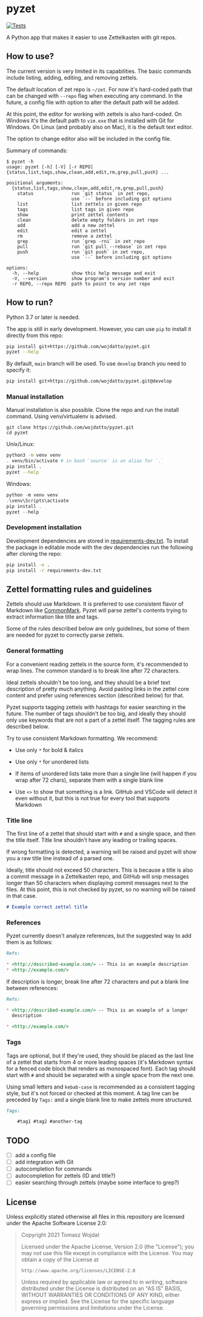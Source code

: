 # pyzet

[![Tests](https://github.com/wojdatto/pyzet/actions/workflows/tests.yml/badge.svg?branch=main)](https://github.com/wojdatto/pyzet/actions/workflows/tests.yml)

A Python app that makes it easier to use Zettelkasten with git repos.

## How to use?

The current version is very limited in its capabilities. The basic
commands include listing, adding, editing, and removing zettels.

The default location of zet repo is `~/zet`. For now it's hard-coded
path that can be changed with `--repo` flag when executing any command.
In the future, a config file with option to alter the default path will
be added.

At this point, the editor for working with zettels is also hard-coded.
On Windows it's the default path to `vim.exe` that is installed with Git
for Windows. On Linux (and probably also on Mac), it is the default text
editor.

The option to change editor also will be included in the config file.

Summary of commands:

```none
$ pyzet -h
usage: pyzet [-h] [-V] [-r REPO] {status,list,tags,show,clean,add,edit,rm,grep,pull,push} ...

positional arguments:
  {status,list,tags,show,clean,add,edit,rm,grep,pull,push}
    status              run `git status` in zet repo,
                        use `--` before including git options
    list                list zettels in given repo
    tags                list tags in given repo
    show                print zettel contents
    clean               delete empty folders in zet repo
    add                 add a new zettel
    edit                edit a zettel
    rm                  remove a zettel
    grep                run `grep -rni` in zet repo
    pull                run `git pull --rebase` in zet repo
    push                run `git push` in zet repo,
                        use `--` before including git options

options:
  -h, --help            show this help message and exit
  -V, --version         show program's version number and exit
  -r REPO, --repo REPO  path to point to any zet repo
```

## How to run?

Python 3.7 or later is needed.

The app is still in early development. However, you can use `pip` to
install it directly from this repo:

```bash
pip install git+https://github.com/wojdatto/pyzet.git
pyzet --help
```

By default, `main` branch will be used. To use `develop` branch you need
to specify it:

```bash
pip install git+https://github.com/wojdatto/pyzet.git@develop
```

### Manual installation

Manual installation is also possible. Clone the repo and run the install
command. Using venv/virtualenv is advised.

```none
git clone https://github.com/wojdatto/pyzet.git
cd pyzet
```

Unix/Linux:

```bash
python3 -m venv venv
. venv/bin/activate # in bash `source` is an alias for `.`
pip install .
pyzet --help
```

Windows:

```powershell
python -m venv venv
.\venv\Scripts\activate
pip install .
pyzet --help
```

### Development installation

Development dependencies are stored in
[requirements-dev.txt](requirements-dev.txt). To install the package in
editable mode with the dev dependencies run the following after cloning
the repo:

```bash
pip install -e .
pip install -r requirements-dev.txt
```

## Zettel formatting rules and guidelines

Zettels should use Markdown. It is preferred to use consistent flavor of
Markdown like [CommonMark](https://commonmark.org/). Pyzet will parse
zettel's contents trying to extract information like title and tags.

Some of the rules described below are only guidelines, but some of them
are needed for pyzet to correctly parse zettels.

### General formatting

For a convenient reading zettels in the source form, it's recommended to
wrap lines. The common standard is to break line after 72 characters.

Ideal zettels shouldn't be too long, and they should be a brief text
description of pretty much anything. Avoid pasting links in the zettel
core content and prefer using references section (described below) for
that.

Pyzet supports tagging zettels with hashtags for easier searching in the
future. The number of tags shouldn't be too big, and ideally they should
only use keywords that are not a part of a zettel itself. The tagging
rules are described below.

Try to use consistent Markdown formatting. We recommend:

* Use only `*` for bold & italics

* Use only `*` for unordered lists

* If items of unordered lists take more than a single line (will happen
  if you wrap after 72 chars), separate them with a single blank line

* Use `<>` to show that something is a link. GitHub and VSCode will
  detect it even without it, but this is not true for every tool that
  supports Markdown

### Title line

The first line of a zettel that should start with `#` and a single
space, and then the title itself. Title line shouldn't have any leading
or trailing spaces.

If wrong formatting is detected, a warning will be raised and pyzet will
show you a raw title line instead of a parsed one.

Ideally, title should not exceed 50 characters. This is because a title
is also a commit message in a Zettelkasten repo, and GitHub will snip
messages longer than 50 characters when displaying commit messages next
to the files. At this point, this is not checked by pyzet, so no warning
will be raised in that case.

```markdown
# Example correct zettel title
```

### References

Pyzet currently doesn't analyze references, but the suggested way to add
them is as follows:

```markdown
Refs:

* <http://described-example.com/> -- This is an example description
* <http://example.com/>
```

If description is longer, break line after 72 characters and put a blank
line between references:

```markdown
Refs:

* <http://described-example.com/> -- This is an example of a longer
  description

* <http://example.com/>
```

### Tags

Tags are optional, but if they're used, they should be placed as the
last line of a zettel that starts from 4 or more leading spaces (it's
Markdown syntax for a fenced code block that renders as monospaced
font). Each tag should start with `#` and should be separated with a
single space from the next one.

Using small letters and `kebab-case` is recommended as a consistent
tagging style, but it's not forced or checked at this moment. A tag line
can be preceded by `Tags:` and a single blank line to make zettels more
structured.

```markdown
Tags:

    #tag1 #tag2 #another-tag
```

## TODO

* [ ] add a config file
* [ ] add integration with Git
* [ ] autocompletion for commands
* [ ] autocompletion for zettels (ID and title?)
* [ ] easier searching through zettels (maybe some interface to grep?)

## License

Unless explicitly stated otherwise all files in this repository are
licensed under the Apache Software License 2.0:

> Copyright 2021 Tomasz Wojdat
>
> Licensed under the Apache License, Version 2.0 (the "License"); you
> may not use this file except in compliance with the License. You may
> obtain a copy of the License at
>
>     http://www.apache.org/licenses/LICENSE-2.0
>
> Unless required by applicable law or agreed to in writing, software
> distributed under the License is distributed on an "AS IS" BASIS,
> WITHOUT WARRANTIES OR CONDITIONS OF ANY KIND, either express or
> implied. See the License for the specific language governing
> permissions and limitations under the License.
